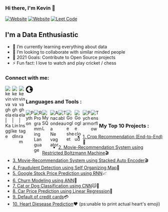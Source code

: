 ### Hi there, I'm Kevin 👋

[![Website](https://img.shields.io/website?label=croppredictor.com&style=for-the-badge&url=https%3A%2F%2Fcodestackr.com)](https://crop-predictor.herokuapp.com)
[![Website](https://img.shields.io/website?color=4169E1&logo=tableau&label=follow-@kevinvaghela&style=for-the-badge&url=https%3A%2F%2Fcodestackr.com)](https://public.tableau.com/profile/kevin.vaghela#!/)
[![Leet Code](https://img.shields.io/website?color=FF8C00&logo=hackerrank&label=hackerrank&style=for-the-badge&url=https%3A%2F%2Fhackerrank.com%2Fkevin_vaghela%2F)](https://www.hackerrank.com/kevinvaghela8899)

## I'm a Data Enthusiastic

- 🌱 I’m currently learning everything about data
- 👯 I’m looking to collaborate with similar minded people
- 🥅 2021 Goals: Contribute to Open Source projects
- ⚡ Fun fact: I love to watch and play cricket / chess


### Connect with me:

[<img align="left" alt="kevinvaghela | Kaggle" width="22px" src="https://cdn.jsdelivr.net/npm/simple-icons@3.13.0/icons/kaggle.svg" />](https://www.kaggle.com/kevinwaghela)
[<img align="left" alt="kevinvaghela | LinkedIn" width="22px" src="https://cdn.jsdelivr.net/npm/simple-icons@v3/icons/linkedin.svg" />](https://www.linkedin.com/in/kevinvaghela)
[<img align="left" alt="kevinvaghela | Instagram" width="22px" src="https://cdn.jsdelivr.net/npm/simple-icons@v3/icons/instagram.svg" />](https://www.instagram.com/kevin_waghela)
[<img align="left" alt="kevinvaghela" width="22px" src="https://raw.githubusercontent.com/iconic/open-iconic/master/svg/globe.svg" />](https://crop-predictor.herokuapp.com)

<br />

### Languages and Tools :

[<img align="left" alt="Python" width="26px" src="https://img.icons8.com/dusk/64/000000/python.png" />](https://www.python.org/)
[<img align="left" alt="R Programming Language" width="26px" src="https://img.icons8.com/bubbles/50/000000/r--v2.png" />](https://www.r-project.org/about.html)
[<img align="left" alt="MySQL" width="26px" src="https://img.icons8.com/fluent/48/000000/mysql-logo.png" />](https://www.mysql.com/)
[<img align="left" alt="Anaconda Nevagator" width="26px" src="https://img.icons8.com/dusk/64/000000/anaconda.png" />](https://docs.anaconda.com/anaconda/navigator/)
[<img align="left" alt="Tableau" width="26px" src="https://img.icons8.com/color/50/000000/tableau-software.png" />](https://public.tableau.com/profile/kevin.vaghela#!/)
[<img align="left" alt="Google sheet" width="26px" src="https://img.icons8.com/doodle/64/000000/google-sheets.png" />](https://www.google.com/sheets/about/)
[<img align="left" alt="Google cloud" width="26px" src="https://img.icons8.com/fluent/48/000000/google-cloud.png" />](https://cloud.google.com/)
[<img align="left" alt="Pycharm" width="26px" src="https://img.icons8.com/color/48/000000/pycharm.png" />](https://www.jetbrains.com/pycharm/)
[<img align="left" alt="Tensorflow" width="26px" src="https://img.icons8.com/color/48/000000/tensorflow.png" />](https://www.tensorflow.org/api_docs)

<br />

### My Top 10 Projects :

- [1. Crop Recommendation (End-to-End)](https://github.com/kevinvaghela/crop-predictor)🌱
- [2. Movie-Recommendation System using Restricted Boltzmann Machine](https://github.com/kevinvaghela/Dl-projects/tree/main/Recommendation%20System/Boltzmann%20Machine)🎬
- [3. Movie-Recommendation System using Stacked Auto Encoder](https://github.com/kevinvaghela/Dl-projects/tree/main/Recommendation%20System/Stacked%20Auto%20Encoder)🎬
- [4. Fraudulent Detection using Self Organizing Map](https://github.com/kevinvaghela/Dl-projects/tree/main/self%20organizing%20map%20(SOM)/Fraudulent%20detection)🧐
- [5. Google Stock Price Prediction using RNN](https://github.com/kevinvaghela/Dl-projects/tree/main/rnn/Google%20Stock%20Price%20Prediction)📈
- [6. Churn Modeling using ANN](https://github.com/kevinvaghela/Dl-projects/tree/main/ann/churn%20modeling)🏦
- [7. Cat or Dog Classification using CNN](https://github.com/kevinvaghela/Dl-projects/tree/main/cnn/Cat%20or%20Dog%20Claasification)🐱🐶
- [8. Car Price Prediction using Linear Regression](https://github.com/kevinvaghela/Basic_Machine_Learning/blob/master/car%20price%20prediction(linear%20regression).ipynb)🚙
- [9. Default of credit cards](https://github.com/kevinvaghela/ml-projects/tree/main/default%20of%20credit%20cards)💳
- [10. Heart Diesease Prediction](https://github.com/kevinvaghela/ml-projects/tree/main/heart%20disease)♥️ (ps:unable to print actual heart's emoji)


[website]: https://crop-predictor.herokuapp.com
[leetcode]: https://leetcode.com/kevin_vaghela
[tableau]: https://public.tableau.com/profile/kevin.vaghela#!/
